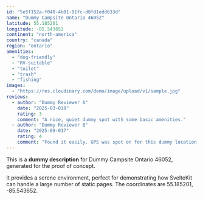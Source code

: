 ```yaml
---
id: "5e5f152a-f040-4b01-91fc-d0fd1edd633d"
name: "Dummy Campsite Ontario 46052"
latitude: 55.185201
longitude: -85.543652
continent: "north-america"
country: "canada"
region: "ontario"
amenities:
  - "dog-friendly"
  - "RV-suitable"
  - "toilet"
  - "trash"
  - "fishing"
images:
  - "https://res.cloudinary.com/demo/image/upload/v1/sample.jpg"
reviews:
  - author: "Dummy Reviewer A"
    date: "2025-03-018"
    rating: 3
    comment: "A nice, quiet dummy spot with some basic amenities."
  - author: "Dummy Reviewer B"
    date: "2025-09-017"
    rating: 4
    comment: "Found it easily. GPS was spot on for this dummy location."
---
```


This is a **dummy description** for Dummy Campsite Ontario 46052, generated for the proof of concept.

It provides a serene environment, perfect for demonstrating how SvelteKit can handle a large number of static pages. The coordinates are 55.185201, -85.543652.
